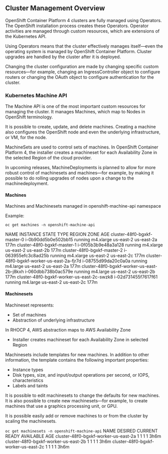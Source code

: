 ## Cluster Management Overview

OpenShift Container Platform 4 clusters are fully managed using Operators. 
The OpenShift installation process creates these Operators. 
Operator activities are managed through custom resources, which are extensions of the Kubernetes API.

Using Operators means that the cluster effectively manages itself—even the operating system is managed by OpenShift Container Platform. 
Cluster upgrades are handled by the cluster after it is deployed.

Changing the cluster configuration are made by changing specific custom resources—for example, changing an IngressController object to configure routers or changing the OAuth object to configure authentication for the cluster.

### Kubernetes Machine API

The Machine API is one of the most important custom resources for managing the cluster. 
It manages Machines, which map to Nodes in OpenShift terminology.

It is possible to create, update, and delete machines. 
Creating a machine also configures the OpenShift node and even the underlying infrastructure, or VM, for the node.

MachineSets are used to control sets of machines. 
In OpenShift Container Platform 4, the installer creates a machineset for each Availability Zone in the selected Region of the cloud provider.

In upcoming releases, MachineDeployments is planned to allow for more robust control of machinesets and machines—for example, by making it possible to do rolling upgrades of nodes upon a change to the machinedeployment.

#### Machines

Machines and Machinesets managed in openshift-machine-api namespace

Example:

`oc get machines -n openshift-machine-api`

NAME                                         INSTANCE              STATE     TYPE        REGION      ZONE         AGE
cluster-48f0-bgxkf-master-0                  i-0b90dd5b0e502bb15   running   m4.xlarge   us-east-2   us-east-2a   177m
cluster-48f0-bgxkf-master-1                  i-0f05b3b9e48a3a128   running   m4.xlarge   us-east-2   us-east-2b   177m
cluster-48f0-bgxkf-master-2                  i-063955efc3c8ad25b   running   m4.xlarge   us-east-2   us-east-2c   177m
cluster-48f0-bgxkf-worker-us-east-2a-fjr7d   i-08755d99da20c0a0a   running   m4.large    us-east-2   us-east-2a   177m
cluster-48f0-bgxkf-worker-us-east-2b-j8kxh   i-060dbb738b0ac579e   running   m4.large    us-east-2   us-east-2b   177m
cluster-48f0-bgxkf-worker-us-east-2c-swzk8   i-02d731455f7617f61   running   m4.large    us-east-2   us-east-2c   177m

#### Machinesets

Machineset represents:
- Set of machines
- Abstraction of underlying infrastructure

In RHOCP 4, AWS abstraction maps to AWS Availability Zone
- Installer creates machineset for each Availability Zone in selected Region

Machinesets include templates for new machines. 
In addition to other information, the template contains the following important properties:
- Instance types
- Disk types, size, and input/output operations per second, or IOPS, characteristics
- Labels and taints

It is possible to edit machinesets to change the defaults for new machines. 
It is also possible to create new machinesets—for example, to create machines that use a graphics processing unit, or GPU.

It is possible easily add or remove machines to or from the cluster by scaling the machinesets.

`oc get machinesets -n openshift-machine-api`
NAME                                   DESIRED   CURRENT   READY   AVAILABLE   AGE
cluster-48f0-bgxkf-worker-us-east-2a   1         1         1       1           3h6m
cluster-48f0-bgxkf-worker-us-east-2b   1         1         1       1           3h6m
cluster-48f0-bgxkf-worker-us-east-2c   1         1         1       1           3h6m

